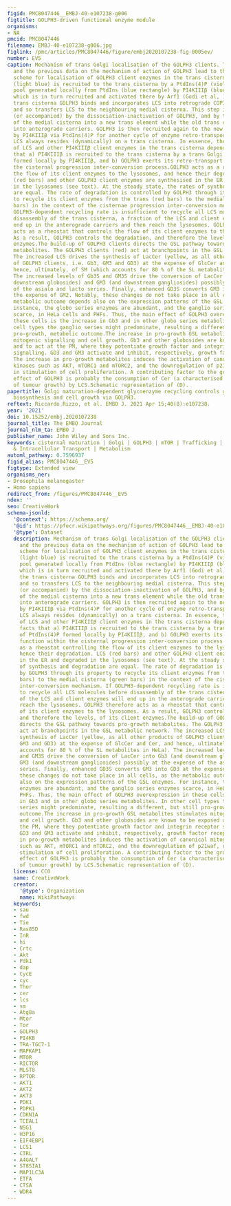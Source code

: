 ```yaml
---
figid: PMC8047446__EMBJ-40-e107238-g006
figtitle: GOLPH3‐driven functional enzyme module
organisms:
- NA
pmcid: PMC8047446
filename: EMBJ-40-e107238-g006.jpg
figlink: /pmc/articles/PMC8047446/figure/embj2020107238-fig-0005ev/
number: EV5
caption: Mechanism of trans Golgi localisation of the GOLPH3 clients. The current
  and the previous data on the mechanism of action of GOLPH3 lead to the following
  scheme for localisation of GOLPH3 client enzymes in the trans cisternae. GOLPH3
  (light blue) is recruited to the trans cisterna by a PtdIns(4)P (violet rectangle)
  pool generated locally from PtdIns (blue rectangle) by PI4KIIIβ (blue triangle),
  which is in turn recruited and activated there by Arf1 (Godi et al, ). Once on the
  trans cisterna GOLPH3 binds and incorporates LCS into retrograde COPI vesicles,
  and so transfers LCS to the neighbouring medial cisterna. This step is followed
  (or accompanied) by the dissociation‐inactivation of GOLPH3, and by the conversion
  of the medial cisterna into a new trans element while the old trans cisterna disassembles
  into anterograde carriers. GOLPH3 is then recruited again to the new trans cisterna
  by PI4KIIIβ via PtdIns(4)P for another cycle of enzyme retro‐transport. As a result,
  LCS always resides (dynamically) on a trans cisterna. In essence, the localisation
  of LCS and other PI4KIIIβ client enzymes in the trans cisterna depends on the facts
  that a) PI4KIIIβ is recruited to the trans cisterna by a trans Golgi pool of PtdIns(4)P
  formed locally by PI4KIIIβ, and b) GOLPH3 exerts its retro‐transport function within
  the cisternal progression inter‐conversion process.GOLPH3 acts as a rheostat controlling
  the flow of its client enzymes to the lysosomes, and hence their degradation. LCS
  (red bars) and other GOLPH3 client enzymes are synthesised in the ER and degraded
  in the lysosomes (see text). At the steady state, the rates of synthesis and degradation
  are equal. The rate of degradation is controlled by GOLPH3 through its property
  to recycle its client enzymes from the trans (red bars) to the medial cisterna (green
  bars) in the context of the cisternae progression inter‐conversion mechanism. If
  GOLPH3‐dependent recycling rate is insufficient to recycle all LCS molecules before
  disassembly of the trans cisterna, a fraction of the LCS and client enzymes will
  end up in the anterograde carriers and then reach the lysosomes. GOLPH3 therefore
  acts as a rheostat that controls the flow of its client enzymes to the lysosomes.
  As a result, GOLPH3 controls the degradation, and therefore the levels, of its client
  enzymes.The build‐up of GOLPH3 clients directs the GSL pathway towards pro‐growth
  metabolites. The GOLPH3 clients (red) act at branchpoints in the GSL metabolic network.
  The increased LCS drives the synthesis of LacCer (yellow, as all other products
  of GOLPH3 clients, i.e. Gb3, GM3 and GD3) at the expense of GlcCer and Cer, and
  hence, ultimately, of SM (which accounts for 80 % of the SL metabolites in HeLa).
  The increased levels of Gb3S and GM3S drive the conversion of LacCer into Gb3 (and
  downstream globosides) and GM3 (and downstream gangliosides) possibly at the expense
  of the asialo and lacto series. Finally, enhanced GD3S converts GM3 into GD3 at
  the expense of GM2. Notably, these changes do not take place in all cells, as the
  metabolic outcome depends also on the expression patterns of the GSL enzymes. For
  instance, the globo series enzymes are abundant, and the ganglio series enzymes
  scarce, in HeLa cells and PHFs. Thus, the main effect of GOLPH3 overexpression in
  these cells is the increase in Gb3 and in other globo series metabolites. In other
  cell types the ganglio series might predominate, resulting a different, but still
  pro‐growth, metabolic outcome.The increase in pro‐growth GSL metabolites stimulates
  mitogenic signalling and cell growth. Gb3 and other globosides are known to be exposed
  and to act at the PM, where they potentiate growth factor and integrin receptor
  signalling. GD3 and GM3 activate and inhibit, respectively, growth factor receptors.
  The increase in pro‐growth metabolites induces the activation of canonical mitogenic
  kinases such as AKT, mTORC1 and mTORC2, and the downregulation of p21waf, resulting
  in stimulation of cell proliferation. A contributing factor to the growth‐inducing
  effect of GOLPH3 is probably the consumption of Cer (a characterised suppressor
  of tumour growth) by LCS.Schematic representation of (D).
papertitle: Golgi maturation‐dependent glycoenzyme recycling controls glycosphingolipid
  biosynthesis and cell growth via GOLPH3.
reftext: Riccardo Rizzo, et al. EMBO J. 2021 Apr 15;40(8):e107238.
year: '2021'
doi: 10.15252/embj.2020107238
journal_title: The EMBO Journal
journal_nlm_ta: EMBO J
publisher_name: John Wiley and Sons Inc.
keywords: cisternal maturation | Golgi | GOLPH3 | mTOR | Trafficking | Cancer | Membrane
  & Intracellular Transport | Metabolism
automl_pathway: 0.7596937
figid_alias: PMC8047446__EV5
figtype: Extended view
organisms_ner:
- Drosophila melanogaster
- Homo sapiens
redirect_from: /figures/PMC8047446__EV5
ndex: ''
seo: CreativeWork
schema-jsonld:
  '@context': https://schema.org/
  '@id': https://pfocr.wikipathways.org/figures/PMC8047446__EMBJ-40-e107238-g006.html
  '@type': Dataset
  description: Mechanism of trans Golgi localisation of the GOLPH3 clients. The current
    and the previous data on the mechanism of action of GOLPH3 lead to the following
    scheme for localisation of GOLPH3 client enzymes in the trans cisternae. GOLPH3
    (light blue) is recruited to the trans cisterna by a PtdIns(4)P (violet rectangle)
    pool generated locally from PtdIns (blue rectangle) by PI4KIIIβ (blue triangle),
    which is in turn recruited and activated there by Arf1 (Godi et al, ). Once on
    the trans cisterna GOLPH3 binds and incorporates LCS into retrograde COPI vesicles,
    and so transfers LCS to the neighbouring medial cisterna. This step is followed
    (or accompanied) by the dissociation‐inactivation of GOLPH3, and by the conversion
    of the medial cisterna into a new trans element while the old trans cisterna disassembles
    into anterograde carriers. GOLPH3 is then recruited again to the new trans cisterna
    by PI4KIIIβ via PtdIns(4)P for another cycle of enzyme retro‐transport. As a result,
    LCS always resides (dynamically) on a trans cisterna. In essence, the localisation
    of LCS and other PI4KIIIβ client enzymes in the trans cisterna depends on the
    facts that a) PI4KIIIβ is recruited to the trans cisterna by a trans Golgi pool
    of PtdIns(4)P formed locally by PI4KIIIβ, and b) GOLPH3 exerts its retro‐transport
    function within the cisternal progression inter‐conversion process.GOLPH3 acts
    as a rheostat controlling the flow of its client enzymes to the lysosomes, and
    hence their degradation. LCS (red bars) and other GOLPH3 client enzymes are synthesised
    in the ER and degraded in the lysosomes (see text). At the steady state, the rates
    of synthesis and degradation are equal. The rate of degradation is controlled
    by GOLPH3 through its property to recycle its client enzymes from the trans (red
    bars) to the medial cisterna (green bars) in the context of the cisternae progression
    inter‐conversion mechanism. If GOLPH3‐dependent recycling rate is insufficient
    to recycle all LCS molecules before disassembly of the trans cisterna, a fraction
    of the LCS and client enzymes will end up in the anterograde carriers and then
    reach the lysosomes. GOLPH3 therefore acts as a rheostat that controls the flow
    of its client enzymes to the lysosomes. As a result, GOLPH3 controls the degradation,
    and therefore the levels, of its client enzymes.The build‐up of GOLPH3 clients
    directs the GSL pathway towards pro‐growth metabolites. The GOLPH3 clients (red)
    act at branchpoints in the GSL metabolic network. The increased LCS drives the
    synthesis of LacCer (yellow, as all other products of GOLPH3 clients, i.e. Gb3,
    GM3 and GD3) at the expense of GlcCer and Cer, and hence, ultimately, of SM (which
    accounts for 80 % of the SL metabolites in HeLa). The increased levels of Gb3S
    and GM3S drive the conversion of LacCer into Gb3 (and downstream globosides) and
    GM3 (and downstream gangliosides) possibly at the expense of the asialo and lacto
    series. Finally, enhanced GD3S converts GM3 into GD3 at the expense of GM2. Notably,
    these changes do not take place in all cells, as the metabolic outcome depends
    also on the expression patterns of the GSL enzymes. For instance, the globo series
    enzymes are abundant, and the ganglio series enzymes scarce, in HeLa cells and
    PHFs. Thus, the main effect of GOLPH3 overexpression in these cells is the increase
    in Gb3 and in other globo series metabolites. In other cell types the ganglio
    series might predominate, resulting a different, but still pro‐growth, metabolic
    outcome.The increase in pro‐growth GSL metabolites stimulates mitogenic signalling
    and cell growth. Gb3 and other globosides are known to be exposed and to act at
    the PM, where they potentiate growth factor and integrin receptor signalling.
    GD3 and GM3 activate and inhibit, respectively, growth factor receptors. The increase
    in pro‐growth metabolites induces the activation of canonical mitogenic kinases
    such as AKT, mTORC1 and mTORC2, and the downregulation of p21waf, resulting in
    stimulation of cell proliferation. A contributing factor to the growth‐inducing
    effect of GOLPH3 is probably the consumption of Cer (a characterised suppressor
    of tumour growth) by LCS.Schematic representation of (D).
  license: CC0
  name: CreativeWork
  creator:
    '@type': Organization
    name: WikiPathways
  keywords:
  - sau
  - fwd
  - Tie
  - Ras85D
  - InR
  - hi
  - Crtc
  - Akt
  - Pdk1
  - dap
  - CycE
  - cyc
  - Thor
  - cer
  - lcs
  - sm
  - Atg8a
  - Mtor
  - Tor
  - GOLPH3
  - PI4KB
  - TRA-TGC7-1
  - MAPKAP1
  - MTOR
  - RICTOR
  - MLST8
  - RPTOR
  - AKT1
  - AKT2
  - AKT3
  - PDK1
  - PDPK1
  - CDKN1A
  - TCEAL1
  - NSG1
  - H3P16
  - EIF4EBP1
  - LCS1
  - CTRL
  - A4GALT
  - ST8SIA1
  - MAP1LC3A
  - ETFA
  - CTSA
  - WDR4
---
```

